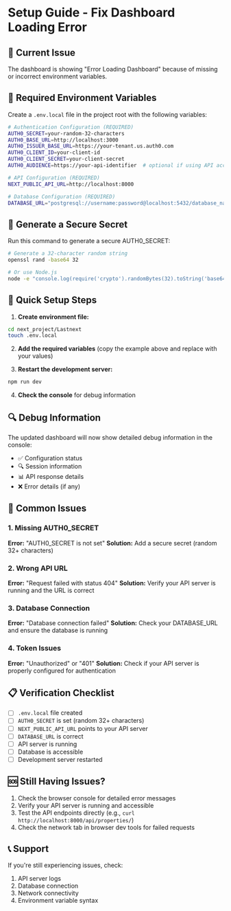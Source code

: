 # Setup Guide - Fix Dashboard Loading Error

## 🚨 Current Issue
The dashboard is showing "Error Loading Dashboard" because of missing or incorrect environment variables.

## 🔧 Required Environment Variables

Create a `.env.local` file in the project root with the following variables:

```bash
# Authentication Configuration (REQUIRED)
AUTH0_SECRET=your-random-32-characters
AUTH0_BASE_URL=http://localhost:3000
AUTH0_ISSUER_BASE_URL=https://your-tenant.us.auth0.com
AUTH0_CLIENT_ID=your-client-id
AUTH0_CLIENT_SECRET=your-client-secret
AUTH0_AUDIENCE=https://your-api-identifier  # optional if using API access

# API Configuration (REQUIRED)
NEXT_PUBLIC_API_URL=http://localhost:8000

# Database Configuration (REQUIRED)
DATABASE_URL="postgresql://username:password@localhost:5432/database_name"
```

## 🔑 Generate a Secure Secret

Run this command to generate a secure AUTH0_SECRET:

```bash
# Generate a 32-character random string
openssl rand -base64 32

# Or use Node.js
node -e "console.log(require('crypto').randomBytes(32).toString('base64'))"
```

## 🚀 Quick Setup Steps

1. **Create environment file:**
```bash
cd next_project/Lastnext
touch .env.local
```

2. **Add the required variables** (copy the example above and replace with your values)

3. **Restart the development server:**
```bash
npm run dev
```

4. **Check the console** for debug information

## 🔍 Debug Information

The updated dashboard will now show detailed debug information in the console:

- ✅ Configuration status
- 🔍 Session information
- 📊 API response details
- ❌ Error details (if any)

## 🐛 Common Issues

### 1. Missing AUTH0_SECRET
**Error:** "AUTH0_SECRET is not set"
**Solution:** Add a secure secret (random 32+ characters)

### 2. Wrong API URL
**Error:** "Request failed with status 404"
**Solution:** Verify your API server is running and the URL is correct

### 3. Database Connection
**Error:** "Database connection failed"
**Solution:** Check your DATABASE_URL and ensure the database is running

### 4. Token Issues
**Error:** "Unauthorized" or "401"
**Solution:** Check if your API server is properly configured for authentication

## 📋 Verification Checklist

- [ ] `.env.local` file created
- [ ] `AUTH0_SECRET` is set (random 32+ characters)
- [ ] `NEXT_PUBLIC_API_URL` points to your API server
- [ ] `DATABASE_URL` is correct
- [ ] API server is running
- [ ] Database is accessible
- [ ] Development server restarted

## 🆘 Still Having Issues?

1. Check the browser console for detailed error messages
2. Verify your API server is running and accessible
3. Test the API endpoints directly (e.g., `curl http://localhost:8000/api/properties/`)
4. Check the network tab in browser dev tools for failed requests

## 📞 Support

If you're still experiencing issues, check:
1. API server logs
2. Database connection
3. Network connectivity
4. Environment variable syntax 